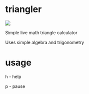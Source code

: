 # triangler
<img src="https://img.shields.io/badge/python-3-brightgreen.svg">

Simple live math triangle calculator

Uses simple algebra and trigonometry

# usage
h - help

p - pause
